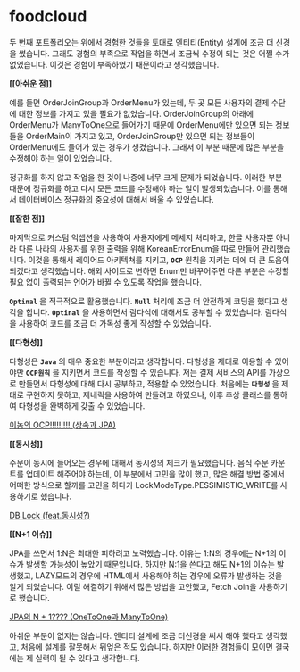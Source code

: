 # foodcloud

두 번째 포트폴리오는 위에서 경험한 것들을 토대로 엔티티(Entity) 설계에 조금 더 신경을 썼습니다.
그래도 경험의 부족으로 작업을 하면서 조금씩 수정이 되는 것은 어쩔 수가 없었습니다. 이것은 경험이 부족하였기 때문이라고 생각했습니다.

**[[아쉬운 점]]**

예를 들면 OrderJoinGroup과 OrderMenu가 있는데, 두 곳 모든 사용자의 결제 수단에 대한 정보를 가지고 있을 필요가 없었습니다. OrderJoinGroup의 아래에 OrderMenu가 ManyToOne으로 들어가기 때문에 OrderMenu에만 있으면 되는 정보들을 OrderMain이 가지고 있고, OrderJoinGroup만 있으면 되는 정보들이 OrderMenu에도 들어가 있는 경우가 생겼습니다. 그래서 이 부분 때문에 많은 부분을 수정해야 하는 일이 있었습니다.

정규화를 하지 않고 작업을 한 것이 나중에 너무 크게 문제가 되었습니다. 이러한 부분 때문에 정규화를 하고 다시 모든 코드를 수정해야 하는 일이 발생되었습니다. 이를 통해서 데이터베이스 정규화의 중요성에 대해서 배울 수 있었습니다.

**[[잘한 점]]**

마지막으로 커스텀 익셉션을 사용하여 사용자에게 메세지 처리하고, 한글 사용자뿐 아니라 다른 나라의 사용자를 위한 출력을 위해 KoreanErrorEnum을 따로 만들어 관리했습니다. 이것을 통해서 레이어드 아키텍쳐를 지키고, **`OCP`** 원칙을 지키는 데에 더 큰 도움이 되겠다고 생각했습니다. 해외 사이트로 변하면 Enum만 바꾸어주면 다른 부분은 수정할 필요 없이 출력되는 언어가 바뀔 수 있도록 작업을 했습니다.

**`Optinal`** 을 적극적으로 활용했습니다. **`Null`** 처리에 조금 더 안전하게 코딩을 했다고 생각을 합니다. **`Optinal`** 을 사용하면서 람다식에 대해서도 공부할 수 있었습니다. 람다식을 사용하여 코드를 조금 더 가독성 좋게 작성할 수 있었습니다.

**[[다형성]]**

다형성은 **`Java`** 의 매우 중요한 부분이라고 생각합니다. 다형성을 제대로 이용할 수 있어야만 **`OCP원칙`** 을 지키면서 코드를 작성할 수 있습니다. 저는 결제 서비스의 API를 가상으로 만들면서 다형성에 대해 다시 공부하고, 적용할 수 있었습니다.
처음에는 **`다형성`** 을 제대로 구현하지 못하고, 제네릭을 사용하여 만들려고 하였으나, 이후 추상 클래스를 통하여 다형성을 완벽하게 갖출 수 있었습니다.

[이놈의 OCP!!!!!!!!! (상속과 JPA)](https://www.notion.so/OCP-JPA-5f319b47ceae4167bf4bb975cf56401e) 

**[[동시성]]**

주문이 동시에 들어오는 경우에 대해서 동시성의 체크가 필요했습니다. 음식 주문 카운트를 업데이트 해주어야 하는데, 이 부분에서 고민을 많이 했고, 많은 해결 방법 중에서 어떠한 방식으로 할까를 고민을 하다가 LockModeType.PESSIMISTIC_WRITE를 사용하기로 했습니다.

[DB Lock (feat.동시성?)](https://www.notion.so/DB-Lock-feat-63fc7961306f41769108db91474f7593)

**[[N+1 이슈]]**

JPA를 쓰면서 1:N은 최대한 피하려고 노력했습니다. 이유는 1:N의 경우에는 N+1의 이슈가 발생할 가능성이 높았기 때문입니다. 하지만 N:1을 쓴다고 해도 N+1의 이슈는 발생했고, LAZY모드의 경우에 HTML에서 사용해야 하는 경우에 오류가 발생하는 것을 알게 되었습니다.
이럴 해결하기 위해서 많은 방법을 고안했고, Fetch Join을 사용하기로 했습니다.

[JPA의 N + 1???? (OneToOne과 ManyToOne)](https://www.notion.so/JPA-N-1-OneToOne-ManyToOne-4b2f0f72bb8e40e3a89e8459e21ecbc1)

아쉬운 부분이 없지는 않습니다. 엔티티 설계에 조금 더신경을 써서 해야 했다고 생각했고, 처음에 설계를 잘못해서 뒤엎은 적도 있습니다. 하지만 이러한 경험들이 모이면 결국에는 제 실력이 될 수 있다고 생각합니다.
